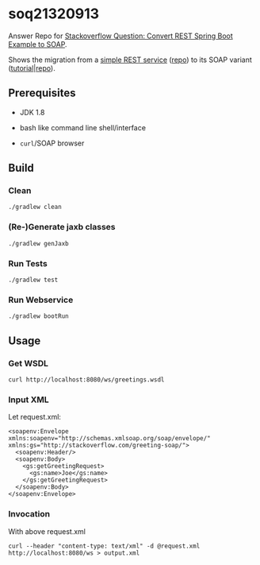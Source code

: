 # soq21320913
Answer Repo for [Stackoverflow Question: Convert REST Spring Boot Example to SOAP](https://stackoverflow.com/q/21320913/592355).

Shows the migration from a [simple REST service](http://spring.io/guides/gs/rest-service/) ([repo](https://github.com/spring-guides/gs-rest-service)) to its SOAP variant ([tutorial](https://github.com/spring-guides/gs-producing-web-service)|[repo](https://github.com/spring-guides/gs-producing-web-service/)).

## Prerequisites
    
- JDK 1.8

- bash like command line shell/interface

- `curl`/SOAP browser
    
## Build

### Clean

    ./gradlew clean

### (Re-)Generate jaxb classes

    ./gradlew genJaxb

### Run Tests

    ./gradlew test


### Run Webservice

    ./gradlew bootRun
   
## Usage

### Get WSDL

    curl http://localhost:8080/ws/greetings.wsdl

### Input XML

Let request.xml:

```
<soapenv:Envelope xmlns:soapenv="http://schemas.xmlsoap.org/soap/envelope/" xmlns:gs="http://stackoverflow.com/greeting-soap/">
  <soapenv:Header/>
  <soapenv:Body>
    <gs:getGreetingRequest>
      <gs:name>Joe</gs:name>
    </gs:getGreetingRequest>
  </soapenv:Body>
</soapenv:Envelope>
```

### Invocation

With above request.xml

    curl --header "content-type: text/xml" -d @request.xml http://localhost:8080/ws > output.xml
